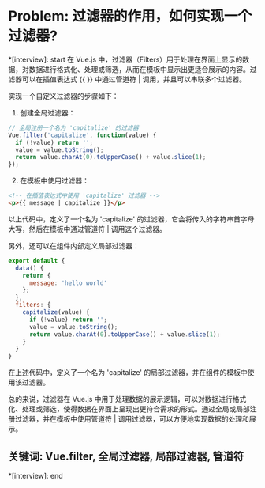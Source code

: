 # Problem: 过滤器的作用，如何实现一个过滤器?

*[interview]: start
在 Vue.js 中，过滤器（Filters）用于处理在界面上显示的数据，对数据进行格式化、处理或筛选，从而在模板中显示出更适合展示的内容。过滤器可以在插值表达式 {{ }} 中通过管道符 | 调用，并且可以串联多个过滤器。

实现一个自定义过滤器的步骤如下：

1. 创建全局过滤器：
```javascript
// 全局注册一个名为 'capitalize' 的过滤器
Vue.filter('capitalize', function(value) {
  if (!value) return '';
  value = value.toString();
  return value.charAt(0).toUpperCase() + value.slice(1);
});
```

2. 在模板中使用过滤器：
```html
<!-- 在插值表达式中使用 'capitalize' 过滤器 -->
<p>{{ message | capitalize }}</p>
```

以上代码中，定义了一个名为 'capitalize' 的过滤器，它会将传入的字符串首字母大写，然后在模板中通过管道符 | 调用这个过滤器。

另外，还可以在组件内部定义局部过滤器：
```javascript
export default {
  data() {
    return {
      message: 'hello world'
    };
  },
  filters: {
    capitalize(value) {
      if (!value) return '';
      value = value.toString();
      return value.charAt(0).toUpperCase() + value.slice(1);
    }
  }
}
```

在上述代码中，定义了一个名为 'capitalize' 的局部过滤器，并在组件的模板中使用该过滤器。

总的来说，过滤器在 Vue.js 中用于处理数据的展示逻辑，可以对数据进行格式化、处理或筛选，使得数据在界面上呈现出更符合需求的形式。通过全局或局部注册过滤器，并在模板中使用管道符 | 调用过滤器，可以方便地实现数据的处理和展示。

## 关键词: Vue.filter, 全局过滤器, 局部过滤器, 管道符
*[interview]: end
